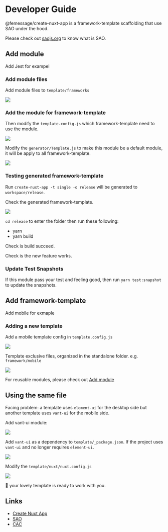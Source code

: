 # Developer Guide

@femessage/create-nuxt-app is a framework-template scaffolding that use SAO under the hood.

Please check out [saojs.org](https://saojs.org) to know what is SAO.

## Add module

Add Jest for exampel

### Add module files

Add module files to `template/frameworks`

![](https://i.loli.net/2019/08/29/vUXaQZIbLo15pxY.png)

### Add the module for framework-template

Then modify the `template.config.js` which framework-template need to use the module.

![](https://i.loli.net/2019/08/29/KNXGvEsxjymS9TU.png)

Modify the `generator/Template.js` to make this module be a default module, it will be apply to all framework-template.

![](https://i.loli.net/2019/08/29/UD2quld1icH64pv.png)

### Testing generated framework-template

Run `create-nuxt-app -t single -o release` will be generated to `workspace/release`.

Check the generated framework-template.

![](https://i.loli.net/2019/08/29/ALeOBqMcX29awFT.png)

`cd release` to enter the folder then run these following:

- yarn
- yarn build

Check is build succeed.

Check is the new feature works.

### Update Test Snapshots

If this module pass your test and feeling good, then run `yarn test:snapshot` to update the snapshots.

## Add framework-template

Add mobile for exmaple

### Adding a new template

Add a mobile template config in `template.config.js`

![](https://i.loli.net/2019/08/29/XrMzQBceA29kmRy.png)

Template exclusive files, organized in the standalone folder. e.g. `framework/mobile`

![](https://i.loli.net/2019/08/29/f5zn8FoBW63lmYi.png)

For reusable modules, please check out [Add module](#add-module)

## Using the same file

Facing problem: a template uses `element-ui` for the desktop side but another template uses `vant-ui` for the mobile side.

Add vant-ui module:

![](https://i.loli.net/2019/08/29/rzmj9P1iElXAOyw.png)

Add `vant-ui` as a dependency to `template/_package.json`. If the project uses `vant-ui` and no longer requires `element-ui`.

![](https://i.loli.net/2019/08/29/AZw4HGka9Xmyjrq.png)

Modify the `template/nuxt/nuxt.config.js`

![](https://i.loli.net/2019/08/29/xnEosSHWl2RAkv3.png)

👋 your lovely template is ready to work with you.

## Links

- [Create Nuxt App](https://github.com/nuxt/create-nuxt-app)
- [SAO](https://saojs.org)
- [CAC](https://github.com/cacjs/cac)
